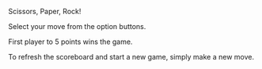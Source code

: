 Scissors, Paper, Rock!

Select your move from the option buttons.

First player to 5 points wins the game. 

To refresh the scoreboard and start a new game, simply make a new move.
